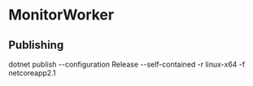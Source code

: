 ﻿# MonitorWorker

## Publishing

dotnet publish --configuration Release --self-contained -r linux-x64 -f netcoreapp2.1
